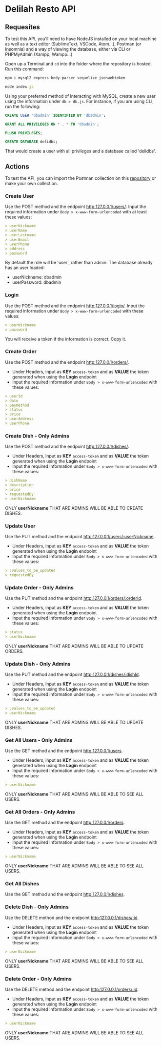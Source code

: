 # Delilah Resto API

## Requesites

To test this API, you'll need to have NodeJS installed on your local machine as well as a text editor (SublimeText, VSCode, Atom...), Postman (or Insomnia) and a way of viewing the database, either via CLI or PHPMyAdmin (Xampp, Wampp...)

Open up a Terminal and `cd` into the folder where the repository is hosted. Run this command:

```js
npm i mysql2 express body-parser sequelize jsonwebtoken

node index.js
```

Using your preferred method of interacting with MySQL, create a new user using the information under `db > db.js`. For instance, if you are using CLI, run the following:

```sql
CREATE USER 'dbadmin' IDENTIFIED BY 'dbadmin';

GRANT ALL PRIVILEGES ON * . * TO 'dbadmin';

FLUSH PRIVILEGES;

CREATE DATABASE delidbs;
```

That would create a user with all privileges and a database called 'delidbs'.

## Actions

To test the API, you can import the Postman collection on this [repository](tp3_Delilah_resto_Aliaga_FINAL.postman_collection.json) or make your own collection.

### Create User

Use the POST method and the endpoint <http:127.0.0.1/users/>. Input the required information under `Body > x-www-form-urlencoded` with at least these values:

```md
> userNickname
> userName
> userLastname
> userEmail
> userPhone
> address
> password
```

By default the role will be 'user', rather than admin. The database already has an user loaded:

- userNickname: dbadmin
- userPassword: dbadmin

### Login

Use the POST method and the endpoint <http:127.0.0.1/login/>. Input the required information under `Body > x-www-form-urlencoded` with these values:

```md
> userNickname
> password
```

You will receive a token if the information is correct. Copy it.

### Create Order

Use the POST method and the endpoint <http:127.0.0.1/orders/>.

- Under Headers, input as **KEY** `access-token` and as **VALUE** the token generated when using the **Login** endpoint
- Input the required information under `Body > x-www-form-urlencoded` with these values:

```md
> userId
> date
> payMethod
> status
> price
> userAddress
> userPhone
```

### Create Dish - Only Admins

Use the POST method and the endpoint <http:127.0.0.1/dishes/>.

- Under Headers, input as **KEY** `access-token` and as **VALUE** the token generated when using the **Login** endpoint
- Input the required information under `Body > x-www-form-urlencoded` with these values:

```md
> dishName
> description
> price
> requestedBy
> userNickname
```

ONLY **userNickname** THAT ARE ADMINS WILL BE ABLE TO CREATE DISHES.

### Update User

Use the PUT method and the endpoint <http:127.0.0.1/users/:userNickname>.

- Under Headers, input as **KEY** `access-token` and as **VALUE** the token generated when using the **Login** endpoint
- Input the required information under `Body > x-www-form-urlencoded` with these values:

```md
> :values_to_be_updated
> requestedBy
```

### Update Order - Only Admins

Use the PUT method and the endpoint <http:127.0.0.1/orders/:orderId>.

- Under Headers, input as **KEY** `access-token` and as **VALUE** the token generated when using the **Login** endpoint
- Input the required information under `Body > x-www-form-urlencoded` with these values:

```md
> status
> userNickname
```

ONLY **userNickname** THAT ARE ADMINS WILL BE ABLE TO UPDATE ORDERS.

### Update Dish - Only Admins

Use the PUT method and the endpoint <http:127.0.0.1/dishes/:dishId>.

- Under Headers, input as **KEY** `access-token` and as **VALUE** the token generated when using the **Login** endpoint
- Input the required information under `Body > x-www-form-urlencoded` with these values:

```md
> :values_to_be_updated
> userNickname
```

ONLY **userNickname** THAT ARE ADMINS WILL BE ABLE TO UPDATE DISHES.

### Get All Users - Only Admins

Use the GET method and the endpoint <http:127.0.0.1/users>.

- Under Headers, input as **KEY** `access-token` and as **VALUE** the token generated when using the **Login** endpoint
- Input the required information under `Body > x-www-form-urlencoded` with these values:

```md
> userNickname
```

ONLY **userNickname** THAT ARE ADMINS WILL BE ABLE TO SEE ALL USERS.

### Get All Orders - Only Admins

Use the GET method and the endpoint <http:127.0.0.1/orders>.

- Under Headers, input as **KEY** `access-token` and as **VALUE** the token generated when using the **Login** endpoint
- Input the required information under `Body > x-www-form-urlencoded` with these values:

```md
> userNickname
```

ONLY **userNickname** THAT ARE ADMINS WILL BE ABLE TO SEE ALL USERS.

### Get All Dishes

Use the GET method and the endpoint <http:127.0.0.1/dishes>.

### Delete Dish - Only Admins

Use the DELETE method and the endpoint <http:127.0.0.1/dishes/:id>.

- Under Headers, input as **KEY** `access-token` and as **VALUE** the token generated when using the **Login** endpoint
- Input the required information under `Body > x-www-form-urlencoded` with these values:

```md
> userNickname
```

ONLY **userNickname** THAT ARE ADMINS WILL BE ABLE TO SEE ALL USERS.

### Delete Order - Only Admins

Use the DELETE method and the endpoint <http:127.0.0.1/orders/:id>.

- Under Headers, input as **KEY** `access-token` and as **VALUE** the token generated when using the **Login** endpoint
- Input the required information under `Body > x-www-form-urlencoded` with these values:

```md
> userNickname
```

ONLY **userNickname** THAT ARE ADMINS WILL BE ABLE TO SEE ALL USERS.
